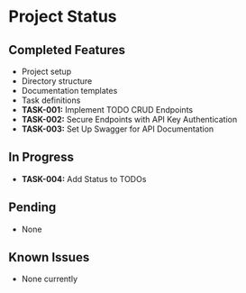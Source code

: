 # Project Status

## Completed Features
- Project setup
- Directory structure
- Documentation templates
- Task definitions
- **TASK-001:** Implement TODO CRUD Endpoints
- **TASK-002:** Secure Endpoints with API Key Authentication
- **TASK-003:** Set Up Swagger for API Documentation

## In Progress
- **TASK-004:** Add Status to TODOs

## Pending
- None

## Known Issues
- None currently 